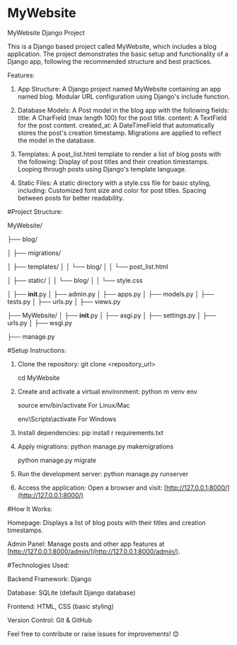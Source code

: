 # MyWebsite

MyWebsite Django Project

This is a Django based project called MyWebsite, which includes a blog application. The project demonstrates the basic setup and functionality of a Django app, following the recommended structure and best practices.

Features:

1. App Structure:
    A Django project named MyWebsite containing an app named blog.
    Modular URL configuration using Django's include function.

2. Database Models:
    A Post model in the blog app with the following fields:
      title: A CharField (max length 100) for the post title.
      content: A TextField for the post content.
      created_at: A DateTimeField that automatically stores the post's creation timestamp.
    Migrations are applied to reflect the model in the database.

3. Templates:
    A post_list.html template to render a list of blog posts with the following:
      Display of post titles and their creation timestamps.
      Looping through posts using Django's template language.

4. Static Files:
    A static directory with a style.css file for basic styling, including:
      Customized font size and color for post titles.
      Spacing between posts for better readability.



#Project Structure:

MyWebsite/

├── blog/

│   ├── migrations/

│   ├── templates/
│   │   └── blog/
│   │       └── post_list.html

│   ├── static/
│   │   └── blog/
│   │       └── style.css

│   ├── __init__.py
│   ├── admin.py
│   ├── apps.py
│   ├── models.py
│   ├── tests.py
│   ├── urls.py
│   ├── views.py

├── MyWebsite/
│   ├── __init__.py
│   ├── asgi.py
│   ├── settings.py
│   ├── urls.py
│   ├── wsgi.py

├── manage.py




#Setup Instructions:

1. Clone the repository:
   git clone <repository_url>
   
   cd MyWebsite
   

2. Create and activate a virtual environment:
   python m venv env
   
   source env/bin/activate   For Linux/Mac
   
   env\Scripts\activate      For Windows
   

4. Install dependencies:
   pip install r requirements.txt
   

6. Apply migrations:
   python manage.py makemigrations
   
   python manage.py migrate
   

8. Run the development server:
   python manage.py runserver
   

9. Access the application:
   Open a browser and visit: [http://127.0.0.1:8000/](http://127.0.0.1:8000/)



 #How It Works:

 Homepage: Displays a list of blog posts with their titles and creation timestamps.
 
 Admin Panel: Manage posts and other app features at [http://127.0.0.1:8000/admin/](http://127.0.0.1:8000/admin/).



 #Technologies Used:

 Backend Framework: Django
 
 Database: SQLite (default Django database)
 
 Frontend: HTML, CSS (basic styling)
 
 Version Control: Git & GitHub


Feel free to contribute or raise issues for improvements! 😊

